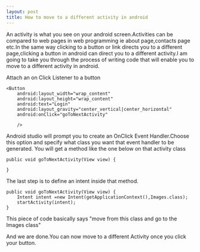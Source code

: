 ```yaml
---
layout: post
title: How to move to a different activity in android 
---
```


An activity is what you see on your android screen.Activities can be compared to web pages in web
programming ie about page,contacts page etc.In the same way clicking to a button or link directs you to a 
different page,clicking a button in android can direct you to a different activity.I am going to take you through
the process of writing code that will enable you to move to a different activity in android.


Attach  an on Click Listener to a button 

    <Button
        android:layout_width="wrap_content"
        android:layout_height="wrap_content"
        android:text="Login"
        android:layout_gravity="center_vertical|center_horizontal"
        android:onClick="goToNextActivity"

        />
        
Android studio will prompt you to create an OnClick Event Handler.Choose this option and specify what class you want that event handler to be generated. You will get a method like the one below on that activity class

    public void goToNextActivity(View view) {
       
    }
    
The last step is to define an intent inside that method.

    public void goToNextActivity(View view) {
        Intent intent =new Intent(getApplicationContext(),Images.class);
        startActivity(intent);
    }
    
This piece of code basically says "move from this class and go to the Images class"

And we are done.You can now move to a different Activity once you click your button.
